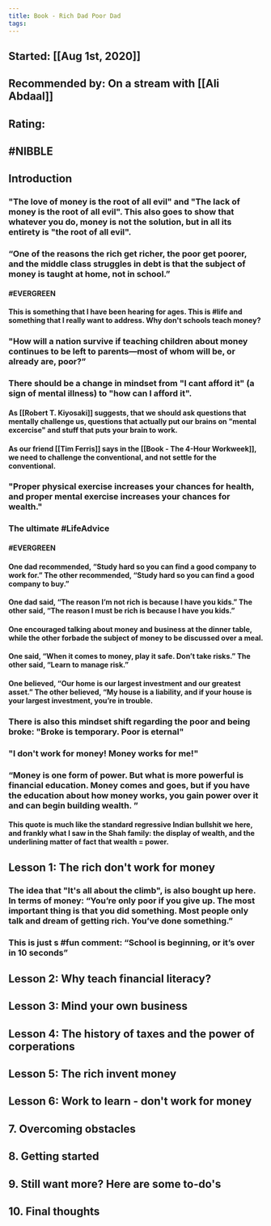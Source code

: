 ```yaml
---
title: Book - Rich Dad Poor Dad
tags:
---
```


## Started: [[Aug 1st, 2020]] 
## Recommended by: On a stream with [[Ali Abdaal]]
## Rating:
## #NIBBLE
## **Introduction**
### "The love of money is the root of all evil" and "The lack of money is the root of all evil". This also goes to show that whatever you do, money is not the solution, but in all its entirety is "the root of all evil".
### “One of the reasons the rich get richer, the poor get poorer, and the middle class struggles in debt is that the subject of money is taught at home, not in school.”
#### #EVERGREEN
#### This is something that I have been hearing for ages. This is #life and something that I really want to address. Why don't schools teach money?
### "How will a nation survive if teaching children about money continues to be left to parents—most of whom will be, or already are, poor?”
### There should be a change in mindset from "I cant afford it" (a sign of mental illness) to "how can I afford it".
#### As [[Robert T. Kiyosaki]] suggests, that we should ask questions that mentally challenge us, questions that actually put our brains on "mental excercise" and stuff that puts your brain to work.
#### As our friend [[Tim Ferris]] says in the [[Book - The 4-Hour Workweek]], we need to challenge the conventional, and not settle for the conventional.
### "Proper physical exercise increases your chances for health, and proper mental exercise increases your chances for wealth."
### The ultimate #LifeAdvice
#### #EVERGREEN
#### One dad recommended, “Study hard so you can find a good company to work for.” The other recommended, “Study hard so you can find a good company to buy.”
#### One dad said, “The reason I’m not rich is because I have you kids.” The other said, “The reason I must be rich is because I have you kids.”
#### One encouraged talking about money and business at the dinner table, while the other forbade the subject of money to be discussed over a meal.
#### One said, “When it comes to money, play it safe. Don’t take risks.” The other said, “Learn to manage risk.”
#### One believed, “Our home is our largest investment and our greatest asset.” The other believed, “My house is a liability, and if your house is your largest investment, you’re in trouble.
### There is also this mindset shift regarding the poor and being broke: "Broke is temporary. Poor is eternal"
### "I don't work for money! Money works for me!"
### “Money is one form of power. But what is more powerful is financial education. Money comes and goes, but if you have the education about how money works, you gain power over it and can begin building wealth. ”
#### This quote is much like the standard regressive Indian bullshit we here, and frankly what I saw in the Shah family: the display of wealth, and the underlining matter of fact that wealth = power.
## **Lesson 1: The rich don't work for money**
### The idea that "It's all about the climb", is also bought up here. In terms of money: “You’re only poor if you give up. The most important thing is that you did something. Most people only talk and dream of getting rich. You’ve done something.”
### This is just s #fun comment: “School is beginning, or it’s over in 10 seconds”
## Lesson 2: Why teach financial literacy?
## Lesson 3: Mind your own business
## Lesson 4: The history of taxes and the power of corperations
## Lesson 5: The rich invent money
## Lesson 6: Work to learn - don't work for money
## 7. Overcoming obstacles
## 8. Getting started
## 9. Still want more? Here are some to-do's
## 10. Final thoughts
